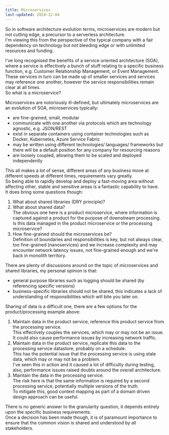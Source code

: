 ```yaml
---
title: Microservices
last-updated: 2018-12-04
---
```


So in software architecture evolution terms, microservices are modern but not cutting edge, a precursor to a serverless architecture.  
I'm viewing this from the perspective of the typical company with a fair dependency on technology but not bleeding edge or with unlimited resources and funding.  

I've long recognised the benefits of a service oriented architecture (SOA), where a service is effectively a bunch of stuff relating to a specific business function, e.g. Customer Relationship Management, or Event Management.  These services in turn can be made up of smaller services and services may reference one another, however the service responsibilities remain clear at all times.  
So what is a microservice?

Microservices are notoriously ill-defined, but ultimately microservices are an evolution of SOA, microservices typically:
* are fine-grained, small, modular
* communicate with one another via protocols which are technology agnostic, e.g. JSON/REST
* exist in separate containers using container technologies such as Docker, Kubernetes, Azure Service Fabric
* may be written using different technologies/ languages/ frameworks but there will be a default position for any company for resourcing reasons
* are loosely coupled, allowing them to be scaled and deployed independently

This all makes a lot of sense, different areas of any business move at different speeds at different times, requirements vary greatly.  
So being able to rapidly develop and deploy a fast-moving area without affecting other, stable and sensitive areas is a fantastic capability to have.  
It does bring some questions though:
1. What about shared libraries (DRY principle)?  
2. What about shared data?  
   The obvious one here is a product microservice, where information is captured against a product for the purpose of downstream processing.  
   Is this data managed in the product microservice or the processing microservice?  
3. How fine-grained should the microservices be?  
   Definition of boundaries and responsibilities is key, but not always clear, too fine-grained (nanoservices) and we increase complexity and may encounter network latency issues, not fine-grained enough and we're back in monolith territory.  

There are plenty of discussions around on the topic of microservices and shared libraries, my personal opinion is that:
* general purpose libraries such as logging should be shared (by referencing specific versions)
* business-specific libraries should not be shared, this indicates a lack of understanding of responsibilities which will bite you later on.  

Sharing of data is a difficult one, there are a few options for the product/processing example above:
1. Maintain data in the product service, reference this product service from the processing service.  
   This effectively couples the services, which may or may not be an issue.  
   It could also cause performance issues by increasing network traffic.  
2. Maintain data in the product service, replicate this data to the processing service datastore, probably on a schedule.  
   This has the potential issue that the processing service is using stale data, which may or may not be a problem.  
   I've seen this in action and it caused a lot of difficulty during testing, also, performance issues raised doubts around the overall architecture.  
3. Maintain the data in the processing service.  
   The risk here is that the same information is required by a second processing service, potentially multiple versions of the truth.   
   To mitigate this, good context mapping as part of a domain driven design approach can be useful.  

There is no generic answer to the granularity question, it depends entirely upon the specific business requirements.  
Once a decision has been made though, it is of paramount importance to ensure that the common vision is shared and understood by all stakeholders.  

